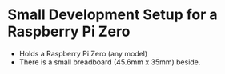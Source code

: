 # Small Development Setup for a Raspberry Pi Zero
- Holds a Raspberry Pi Zero (any model)
- There is a small breadboard (45.6mm x 35mm) beside.
